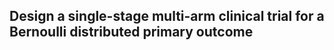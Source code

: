 ## Design a __single-stage__ multi-arm clinical trial for a __Bernoulli__ distributed primary outcome
